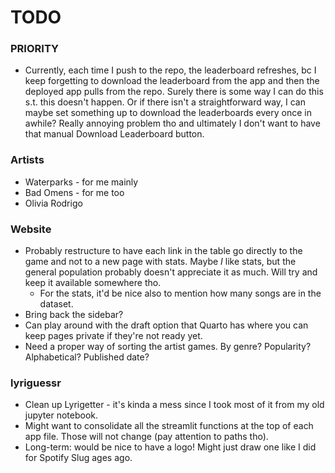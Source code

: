 # TODO

### PRIORITY
* Currently, each time I push to the repo, the leaderboard refreshes, bc I keep forgetting to download the leaderboard from the app and then the deployed app pulls from the repo. Surely there is some way I can do this s.t. this doesn't happen. Or if there isn't a straightforward way, I can maybe set something up to download the leaderboards every once in awhile? Really annoying problem tho and ultimately I don't want to have that manual Download Leaderboard button.

### Artists
* Waterparks - for me mainly 
* Bad Omens - for me too 
* Olivia Rodrigo

### Website
* Probably restructure to have each link in the table go directly to the game and not to a new page with stats. Maybe *I* like stats, but the general population probably doesn't appreciate it as much. Will try and keep it available somewhere tho. 
    * For the stats, it'd be nice also to mention how many songs are in the dataset.
* Bring back the sidebar?
* Can play around with the draft option that Quarto has where you can keep pages private if they're not ready yet. 
* Need a proper way of sorting the artist games. By genre? Popularity? Alphabetical? Published date?

### lyriguessr
* Clean up Lyrigetter - it's kinda a mess since I took most of it from my old jupyter notebook. 
* Might want to consolidate all the streamlit functions at the top of each app file. Those will not change (pay attention to paths tho).
* Long-term: would be nice to have a logo! Might just draw one like I did for Spotify Slug ages ago.